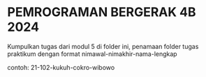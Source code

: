 # PEMROGRAMAN BERGERAK 4B 2024
Kumpulkan tugas dari modul 5 di folder ini, penamaan folder tugas praktikum dengan format nimawal-nimakhir-nama-lengkap

contoh: 21-102-kukuh-cokro-wibowo